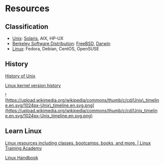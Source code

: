 # Resources

## Classification

* [Unix](https://en.wikipedia.org/wiki/Unix): [Solaris](Solaris_%28operating_system%29), AIX, HP-UX
* [Berkeley Software Distribution](https://en.wikipedia.org/wiki/Berkeley_Software_Distribution): [FreeBSD](https://en.wikipedia.org/wiki/FreeBSD), [Darwin](https://en.wikipedia.org/wiki/Darwin_%28operating_system%29)
* [Linux](https://en.wikipedia.org/wiki/Linux): Fedora, Debian, CentOS, OpenSUSE

## History

[History of Unix](https://en.wikipedia.org/wiki/History_of_Unix#/media/File:Unix_history-simple.svg)

[Linux kernel version history](https://en.wikipedia.org/wiki/Linux_kernel_version_history)

![https://upload.wikimedia.org/wikipedia/commons/thumb/c/cd/Unix\_timeline.en.svg/1024px-Unix\_timeline.en.svg.png](https://upload.wikimedia.org/wikipedia/commons/thumb/c/cd/Unix_timeline.en.svg/1024px-Unix_timeline.en.svg.png)

## Learn Linux

[Linux resources including classes, bootcamps, books, and more. \| Linux Training Academy](https://www.linuxtrainingacademy.com/resources/)

[Linux Handbook](https://linuxhandbook.com/)

